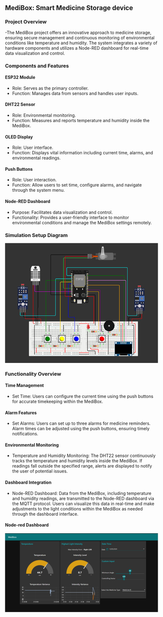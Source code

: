 <h2>MediBox: Smart Medicine Storage device</h2>

<h3>Project Overview</h3>

-The MediBox project offers an innovative approach to medicine storage, ensuring secure management and continuous monitoring of environmental conditions like temperature and humidity. The system integrates a variety of hardware components and utilizes a Node-RED dashboard for real-time data visualization and control.

<h3>Components and Features</h3>

<h4>ESP32 Module</h4>
<ul>
  <li>Role: Serves as the primary controller.</li>
  <li>Function: Manages data from sensors and handles user inputs.</li>
</ul>

<h4>DHT22 Sensor</h4>
<ul>
  <li>Role: Environmental monitoring.</li>
  <li>Function: Measures and reports temperature and humidity inside the MediBox.</li>
</ul>

<h4>OLED Display</h4>
<ul>
  <li>Role: User interface.</li>
  <li>Function: Displays vital information including current time, alarms, and environmental readings.</li>
</ul>

<h4>Push Buttons</h4>
<ul>
  <li>Role: User interaction.</li>
  <li>Function: Allow users to set time, configure alarms, and navigate through the system menu.</li>
</ul>

<h4>Node-RED Dashboard</h4>
<ul>
  <li>Purpose: Facilitates data visualization and control.</li>
  <li>Functionality: Provides a user-friendly interface to monitor environmental conditions and manage the MediBox settings remotely.</li>
</ul>

<h3>Simulation Setup Diagram</h3>

<img src="Simulation Setup.png"/>

<h3>Functionality Overview</h3>

<h4>Time Management</h4>
<ul>
  <li>Set Time: Users can configure the current time using the push buttons for accurate timekeeping within the MediBox.</li>
</ul>

<h4>Alarm Features</h4>
<ul>
  <li>Set Alarms:
Users can set up to three alarms for medicine reminders.
Alarm times can be adjusted using the push buttons, ensuring timely notifications.</li>
</ul>

<h4>Environmental Monitoring</h4>
<ul>
  <li>Temperature and Humidity Monitoring:
The DHT22 sensor continuously tracks the temperature and humidity levels inside the MediBox.
If readings fall outside the specified range, alerts are displayed to notify the user of potential issues.</li>
</ul>

<h4>Dashboard Integration</h4>
<ul>
  <li>Node-RED Dashboard:
Data from the MediBox, including temperature and humidity readings, are transmitted to the Node-RED dashboard via the MQTT protocol.
Users can visualize this data in real-time and make adjustments to the light conditions within the MediBox as needed through the dashboard interface.</li>
</ul>

<h4>Node-red Dashboard</h4>
<img src="Node-red Dashboard.png"/>
